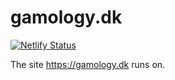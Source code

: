 # gamology.dk

[![Netlify Status](https://api.netlify.com/api/v1/badges/f49f3124-96b4-4d3c-ac1c-8336e9f6df1f/deploy-status)](https://app.netlify.com/sites/gamology/deploys)

The site https://gamology.dk runs on.
